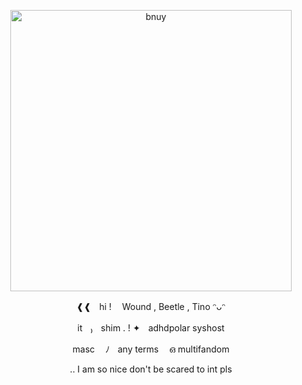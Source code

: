 <p align="center">
    <img width="450" src="https://github.com/co-anomalies/co-anomalies/assets/173427226/4398b03c-8fad-4186-a63b-98d0b99d1a9f" alt="bnuy">
</p>
<p align="center"> ❰❰ㅤhi ! ㅤWound , Beetle , Tino ᵔᴗᵔ </p>
<p align="center"> itㅤ₎ㅤshim . !  ✦ㅤadhdpolar syshost </p>
<p align="center"> mascㅤ ﾉㅤany terms ㅤഒ multifandom </p>
<p align="center">  .. I am so nice don't be scared to int pls  </p>
